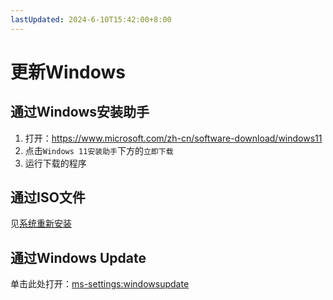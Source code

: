 ```yaml
---
lastUpdated: 2024-6-10T15:42:00+8:00
---
```


# 更新Windows

## 通过Windows安装助手

1. 打开：<https://www.microsoft.com/zh-cn/software-download/windows11>
2. 点击```Windows 11安装助手```下方的```立即下载```
3. 运行下载的程序

## 通过ISO文件

见[系统重新安装](/Windows相关/系统重新安装.md)

## 通过Windows Update

单击此处打开：<ms-settings:windowsupdate>